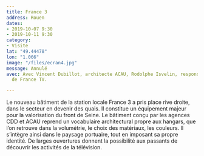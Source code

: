 ```yaml
---
title: France 3
address: Rouen
dates:
- 2019-10-07 9:30
- 2019-10-11 9:30
category:
- Visite
lat: "49.44478"
lon: "1.066"
image: "/files/ecran4.jpg"
message: Annulé
avec: Avec Vincent Dubillot, architecte ACAU, Rodolphe Isvelin, responsable du site
  de France TV.

---
```

Le nouveau bâtiment de la station locale France 3 a pris place rive droite, dans le secteur en devenir des quais. Il constitue un équipement majeur pour la valorisation du front de Seine. Le bâtiment conçu par les agences CDD et ACAU reprend un vocabulaire architectural propre aux hangars, que l’on retrouve dans la volumétrie, le choix des matériaux, les couleurs. Il s’intègre ainsi dans le paysage portuaire, tout en imposant sa propre identité. De larges ouvertures donnent la possibilité aux passants de découvrir les activités de la télévision.